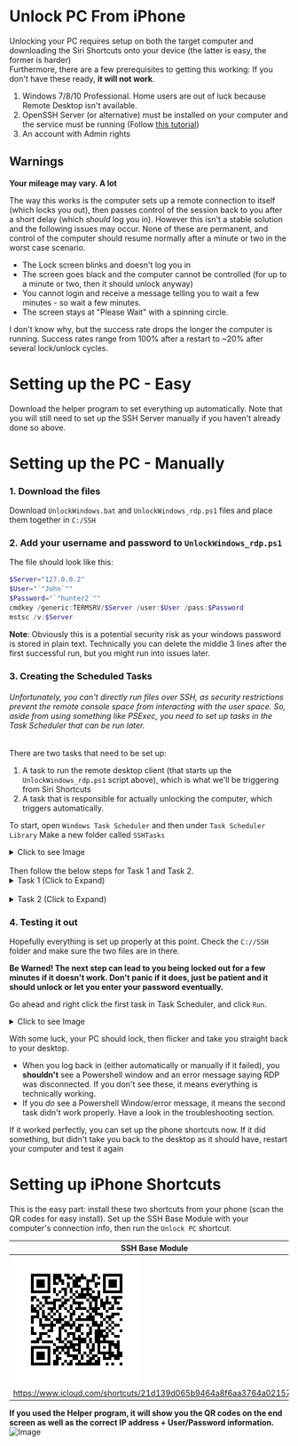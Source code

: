 # Unlock PC From iPhone
Unlocking your PC requires setup on both the target computer and downloading the Siri Shortcuts onto your device (the latter is easy, the former is harder)<br/> 
Furthermore, there are a few prerequisites to getting this working: If you don't have these ready, **it will not work**.
1. Windows 7/8/10 Professional. Home users are out of luck because Remote Desktop isn't available. 
2. OpenSSH Server (or alternative) must be installed on your computer and the service must be running (Follow [this tutorial](https://winaero.com/blog/enable-openssh-server-windows-10/))
3. An account with Admin rights

**Warnings**
--
**Your mileage may vary. A lot**

The way this works is the computer sets up a remote connection to itself (which locks you out), then passes control of the session back to you after a short delay (which *should* log you in). However this isn't a stable solution and the following issues may occur. None of these are permanent, and control of the computer should resume normally after a minute or two in the worst case scenario. 
* The Lock screen blinks and doesn't log you in
* The screen goes black and the computer cannot be controlled (for up to a minute or two, then it should unlock anyway) 
* You cannot login and receive a message telling you to wait a few minutes - so wait a few minutes.
* The screen stays at "Please Wait" with a spinning circle. 

I don't know why, but the success rate drops the longer the computer is running. Success rates range from 100% after a restart to ~20% after several lock/unlock cycles. 

# Setting up the PC - Easy
Download the helper program to set everything up automatically. 
Note that you will still need to set up the SSH Server manually if you haven't already done so above. 

# Setting up the PC - Manually

### 1. Download the files
Download `UnlockWindows.bat` and `UnlockWindows_rdp.ps1` files and place them together in `C:/SSH`
### 2. Add your username and password to `UnlockWindows_rdp.ps1`
The file should look like this: 
```ps1
$Server="127.0.0.2"
$User="`"John`""
$Password="`"hunter2`""
cmdkey /generic:TERMSRV/$Server /user:$User /pass:$Password
mstsc /v:$Server
```

**Note**: Obviously this is a potential security risk as your windows password is stored in plain text. Technically you can delete the middle 3 lines after the first successful run, but you might run into issues later. 

### 3. Creating the Scheduled Tasks
###### Unfortunately, you can't directly run files over SSH, as security restrictions prevent the remote console space from interacting with the user space. So, aside from using something like PSExec, you need to set up tasks in the Task Scheduler that can be run later. 

There are two tasks that need to be set up:
1. A task to run the remote desktop client (that starts up the `UnlockWindows_rdp.ps1` script above), which is what we'll be triggering from Siri Shortcuts
2. A task that is responsible for actually unlocking the computer, which triggers automatically. 

To start, open `Windows Task Scheduler` and then under `Task Scheduler Library` Make a new folder called `SSHTasks`
<details>
 <summary>Click to see Image</summary>
  
![Image](https://imgur.com/iuJx1vz.png)

</details>
</br>
Then follow the below steps for Task 1 and Task 2. 
</br>

<details><summary>Task 1 (Click to Expand)</summary>
<p>

1. Create a new Task (**Not** a Basic Task)
2. Set the `General` Tab as shown below
![Image](https://imgur.com/c33UJpF.png)
3. Leave the `Triggers` Tab blank
4. Under the `Actions` Tab set it up as such
![Image](https://imgur.com/DjZTjVp.png)
5. Untick everything in the `Conditions` Tab
6. Set the `Settings` Tab as shown below.
![Image](https://imgur.com/dsdo3jv.png)
7. Save the task. It should prompt you to enter your password. Then go ahead and create Task 2
</p>
</details>
</br>
<details><summary>Task 2 (Click to Expand)</summary>
<p>

1. Create a new Task (**Not** a Basic Task)
2. Set the `General` Tab as shown below
![Image](https://imgur.com/lGFzWWm.png)
3. Set up a `Trigger` as shown below. 
![Image](https://imgur.com/1gxjsGK.png)
4. Under the `Actions` Tab set it up as such
![Image](https://imgur.com/AacCskz.png)
5. Untick everything in the `Conditions` Tab
6. Set the `Settings` Tab as shown below.
![Image](https://imgur.com/YT401QE.png)
7. Save the task. It should prompt you to enter your password. You should now be done making the tasks. 
</p>
</details>

### 4. Testing it out
Hopefully everything is set up properly at this point. Check the `C://SSH` folder and make sure the two files are in there. 

**Be Warned! The next step can lead to you being locked out for a few minutes if it doesn't work. Don't panic if it does, just be patient and it should unlock or let you enter your password eventually.**

Go ahead and right click the first task in Task Scheduler, and click `Run`. 

<details>
 <summary>Click to see Image</summary>
  
![Image](https://imgur.com/YEsJAx9.png)

</details>

With some luck, your PC should lock, then flicker and take you straight back to your desktop.
* When you log back in (either automatically or manually if it failed), you **shouldn't** see a Powershell window and an error message saying RDP was disconnected. If you don't see these, it means everything is technically working. 
* If you *do* see a Powershell Window/error message, it means the second task didn't work properly. Have a look in the troubleshooting section. 

If it worked perfectly, you can set up the phone shortcuts now. 
If it did something, but didn't take you back to the desktop as it should have, restart your computer and test it again

# Setting up iPhone Shortcuts

This is the easy part: install these two shortcuts from your phone (scan the QR codes for easy install). Set up the SSH Base Module with your computer's connection info, then run the `Unlock PC` shortcut. 

|SSH Base Module|SSH Unlock PC|
| ------------- | ------------- |
|![Image](QR/QR_SSHMain.png)|![Image](QR/QR_SSHUnlock.png)|
|https://www.icloud.com/shortcuts/21d139d065b9464a8f6aa3764a02157b|https://www.icloud.com/shortcuts/4da94fefa30b46aeb561a683afa3221e|


**If you used the Helper program, it will show you the QR codes on the end screen as well as the correct IP address + User/Password information.**
![Image](https://imgur.com/Ear2tuT.png)
